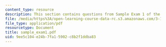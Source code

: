 ```yaml
---
content_type: resource
description: This section contains questions from Sample Exam 1 of the course.
file: /media/https%3A/open-learning-course-data-rc.s3.amazonaws.com/3-15-electrical-optical-magnetic-materials-and-devices-fall-2006/9ee5c104e24b7fa15902c8b2f1ddba83_sample_exam1.pdf
file_type: application/pdf
resourcetype: Document
title: sample_exam1.pdf
uid: 9ee5c104-e24b-7fa1-5902-c8b2f1ddba83
---
```

